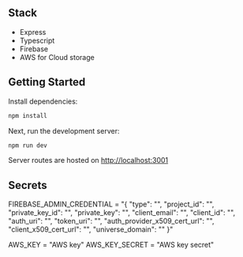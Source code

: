 ## Stack

- Express
- Typescript
- Firebase
- AWS for Cloud storage

## Getting Started

Install dependencies:

```bash
npm install
```

Next, run the development server:

```bash
npm run dev
```

Server routes are hosted on [http://localhost:3001](http://localhost:3001)

## Secrets

FIREBASE_ADMIN_CREDENTIAL = "{
"type": "",
"project_id": "",
"private_key_id": "",
"private_key": "",
"client_email": "",
"client_id": "",
"auth_uri": "",
"token_uri": "",
"auth_provider_x509_cert_url": "",
"client_x509_cert_url": "",
"universe_domain": ""
}"

AWS_KEY = "AWS key"
AWS_KEY_SECRET = "AWS key secret"
